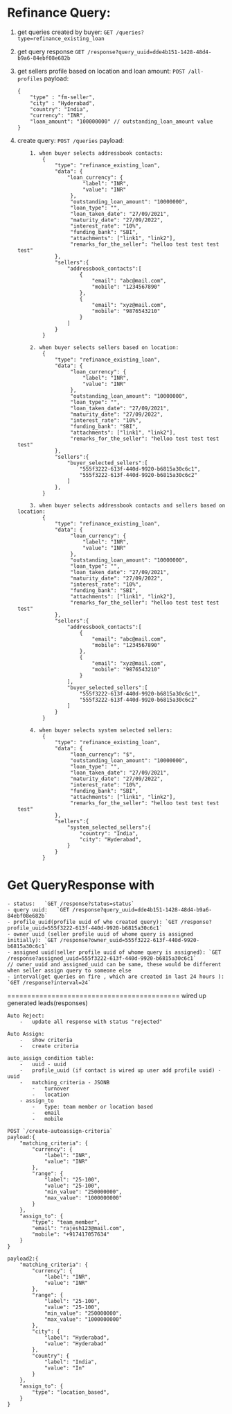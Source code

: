 # Refinance Query:

1. get queries created by buyer: `GET /queries?type=refinance_existing_loan`
2. get query response `GET /response?query_uuid=dde4b151-1428-48d4-b9a6-84ebf08e682b`
3. get sellers profile based on location and loan amount: `POST /all-profiles`
   payload:
   ```
   {
       "type" : "fm-seller",
       "city" : "Hyderabad",
       "country": "India",
       "currency": "INR",
       "loan_amount": "100000000" // outstanding_loan_amount value
   }
   ```
4. create query: `POST /queries`
   payload:

   ```
       1. when buyer selects addressbook contacts:
           {
               "type": "refinance_existing_loan",
               "data": {
                   "loan_currency": {
                        "label": "INR",
                        "value": "INR"
                    },
                    "outstanding_loan_amount": "10000000",
                    "loan_type": "",
                    "loan_taken_date": "27/09/2021",
                    "maturity_date": "27/09/2022",
                    "interest_rate": "10%",
                    "funding_bank": "SBI",
                    "attachments": ["link1", "link2"],
                    "remarks_for_the_seller": "helloo test test test test"
               },
               "sellers":{
                   "addressbook_contacts":[
                       {
                           "email": "abc@mail.com",
                           "mobile": "1234567890"
                       },
                       {
                           "email": "xyz@mail.com",
                           "mobile": "9876543210"
                       }
                   ]
               }
           }

       2. when buyer selects sellers based on location:
           {
               "type": "refinance_existing_loan",
               "data": {
                    "loan_currency": {
                        "label": "INR",
                        "value": "INR"
                    },
                    "outstanding_loan_amount": "10000000",
                    "loan_type": "",
                    "loan_taken_date": "27/09/2021",
                    "maturity_date": "27/09/2022",
                    "interest_rate": "10%",
                    "funding_bank": "SBI",
                    "attachments": ["link1", "link2"],
                    "remarks_for_the_seller": "helloo test test test test"
               },
               "sellers":{
                   "buyer_selected_sellers":[
                       "555f3222-613f-440d-9920-b6815a30c6c1",
                       "555f3222-613f-440d-9920-b6815a30c6c2"
                   ]
               },
           }

       3. when buyer selects addressbook contacts and sellers based on location:
           {
               "type": "refinance_existing_loan",
               "data": {
                    "loan_currency": {
                        "label": "INR",
                        "value": "INR"
                    },
                    "outstanding_loan_amount": "10000000",
                    "loan_type": "",
                    "loan_taken_date": "27/09/2021",
                    "maturity_date": "27/09/2022",
                    "interest_rate": "10%",
                    "funding_bank": "SBI",
                    "attachments": ["link1", "link2"],
                    "remarks_for_the_seller": "helloo test test test test"
               },
               "sellers":{
                   "addressbook_contacts":[
                       {
                           "email": "abc@mail.com",
                           "mobile": "1234567890"
                       },
                       {
                           "email": "xyz@mail.com",
                           "mobile": "9876543210"
                       }
                   ],
                   "buyer_selected_sellers":[
                       "555f3222-613f-440d-9920-b6815a30c6c1",
                       "555f3222-613f-440d-9920-b6815a30c6c2"
                   ]
               }
           }

       4. when buyer selects system selected sellers:
           {
               "type": "refinance_existing_loan",
               "data": {
                    "loan_currency": "$",
                    "outstanding_loan_amount": "10000000",
                    "loan_type": "",
                    "loan_taken_date": "27/09/2021",
                    "maturity_date": "27/09/2022",
                    "interest_rate": "10%",
                    "funding_bank": "SBI",
                    "attachments": ["link1", "link2"],
                    "remarks_for_the_seller": "helloo test test test test"
               },
               "sellers":{
                   "system_selected_sellers":{
                       "country": "India",
                       "city": "Hyderabad",
                   }
               }
           }
   ```

# Get QueryResponse with

    - status:   `GET /response?status=status`
    - query uuid:   `GET /response?query_uuid=dde4b151-1428-48d4-b9a6-84ebf08e682b`
    - profile_uuid(profile uuid of who created query): `GET /response?profile_uuid=555f3222-613f-440d-9920-b6815a30c6c1`
    - owner uuid (seller profile uuid of whome query is assigned initially): `GET /response?owner_uuid=555f3222-613f-440d-9920-b6815a30c6c1`
    - assigned uuid(seller profile uuid of whome query is assigned): `GET /response?assigned_uuid=555f3222-613f-440d-9920-b6815a30c6c1`
    // owner_uuid and assigned_uuid can be same, these would be different when seller assign query to someone else
    - interval(get queries on fire , which are created in last 24 hours ): `GET /response?interval=24`

===========================================
wired up generated leads(responses)

    Auto Reject:
        -   update all response with status "rejected"

    Auto Assign:
        -   show criteria
        -   create criteria

    auto_assign_condition table:
        -   uuid - uuid
        -   profile_uuid (if contact is wired up user add profile uuid) - uuid
        -   matching_criteria - JSONB
            -   turnover
            -   location
        - assign_to
            -   type: team member or location based
            -   email
            -   mobile

    POST `/create-autoassign-criteria`
    payload:{
        "matching_criteria": {
            "currency": {
                "label": "INR",
                "value": "INR"
            },
            "range": {
                "label": "25-100",
                "value": "25-100",
                "min_value": "250000000",
                "max_value": "1000000000"
            }
        },
        "assign_to": {
            "type": "team_member",
            "email": "rajesh123@mail.com",
            "mobile": "+917417057634"
        }
    }

    payload2:{
        "matching_criteria": {
            "currency": {
                "label": "INR",
                "value": "INR"
            },
            "range": {
                "label": "25-100",
                "value": "25-100",
                "min_value": "250000000",
                "max_value": "1000000000"
            },
            "city": {
                "label": "Hyderabad",
                "value": "Hyderabad"
            },
            "country": {
                "label": "India",
                "value": "In"
            }
        },
        "assign_to": {
            "type": "location_based",
        }
    }

